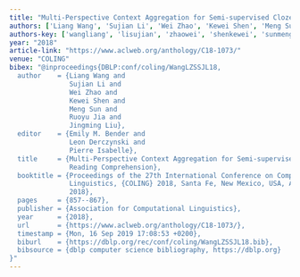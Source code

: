 ```yaml
---
title: "Multi-Perspective Context Aggregation for Semi-supervised Cloze-style Reading Comprehension"
authors: ['Liang Wang', 'Sujian Li', 'Wei Zhao', 'Kewei Shen', 'Meng Sun', 'Ruoyu Jia', 'Jingming Liu']
authors-key: ['wangliang', 'lisujian', 'zhaowei', 'shenkewei', 'sunmeng', 'jiaruoyu', 'liujingming']
year: "2018"
article-link: "https://www.aclweb.org/anthology/C18-1073/"
venue: "COLING"
bibex: "@inproceedings{DBLP:conf/coling/WangLZSSJL18,
  author    = {Liang Wang and
               Sujian Li and
               Wei Zhao and
               Kewei Shen and
               Meng Sun and
               Ruoyu Jia and
               Jingming Liu},
  editor    = {Emily M. Bender and
               Leon Derczynski and
               Pierre Isabelle},
  title     = {Multi-Perspective Context Aggregation for Semi-supervised Cloze-style
               Reading Comprehension},
  booktitle = {Proceedings of the 27th International Conference on Computational
               Linguistics, {COLING} 2018, Santa Fe, New Mexico, USA, August 20-26,
               2018},
  pages     = {857--867},
  publisher = {Association for Computational Linguistics},
  year      = {2018},
  url       = {https://www.aclweb.org/anthology/C18-1073/},
  timestamp = {Mon, 16 Sep 2019 17:08:53 +0200},
  biburl    = {https://dblp.org/rec/conf/coling/WangLZSSJL18.bib},
  bibsource = {dblp computer science bibliography, https://dblp.org}
}"
---
```

